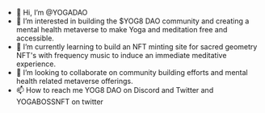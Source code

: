 - 👋 Hi, I’m @YOGADAO
- 👀 I’m interested in building the $YOG8 DAO community and creating a mental health metaverse to make Yoga and meditation free and accessible.
- 🌱 I’m currently learning to build an NFT minting site for sacred geometry NFT's with frequency music to induce an immediate meditative experience.
- 💞️ I’m looking to collaborate on community building efforts and mental health related metaverse offerings.
- 📫 How to reach me YOG8 DAO on Discord and Twitter and YOGABOSSNFT on twitter

<!---
YOGADAO/YOGADAO is a ✨ special ✨ repository because its `README.md` (this file) appears on your GitHub profile.
You can click the Preview link to take a look at your changes.
--->
